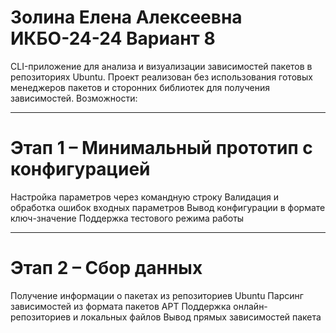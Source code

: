 # Золина Елена Алексеевна ИКБО-24-24 Вариант 8

CLI-приложение для анализа и визуализации зависимостей пакетов в репозиториях Ubuntu. Проект реализован без использования готовых менеджеров пакетов и сторонних библиотек для получения зависимостей.
Возможности:
***
# Этап 1 – Минимальный прототип с конфигурацией
Настройка параметров через командную строку
Валидация и обработка ошибок входных параметров
Вывод конфигурации в формате ключ-значение
Поддержка тестового режима работы
***
# Этап 2 – Сбор данных
Получение информации о пакетах из репозиториев Ubuntu
Парсинг зависимостей из формата пакетов APT
Поддержка онлайн-репозиториев и локальных файлов
Вывод прямых зависимостей пакета
